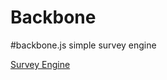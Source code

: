 Backbone
========

#backbone.js simple survey engine

[Survey Engine](http://www.cs.nyu.edu/~cyh275/Backbone/)
